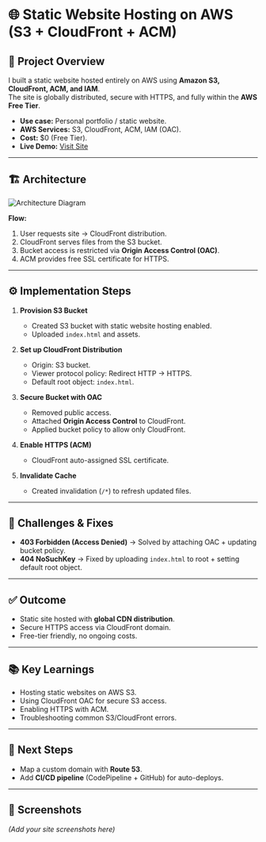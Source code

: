 # 🌐 Static Website Hosting on AWS (S3 + CloudFront + ACM)

## 📖 Project Overview
I built a static website hosted entirely on AWS using **Amazon S3, CloudFront, ACM, and IAM**.  
The site is globally distributed, secure with HTTPS, and fully within the **AWS Free Tier**.  

- **Use case:** Personal portfolio / static website.  
- **AWS Services:** S3, CloudFront, ACM, IAM (OAC).  
- **Cost:** $0 (Free Tier).  
- **Live Demo:** [Visit Site](https://d2cbpkvdkjqntq.cloudfront.net)  

---

## 🏗️ Architecture
![Architecture Diagram](Doc/Architecture-Diagram.png)

**Flow:**
1. User requests site → CloudFront distribution.  
2. CloudFront serves files from the S3 bucket.  
3. Bucket access is restricted via **Origin Access Control (OAC)**.  
4. ACM provides free SSL certificate for HTTPS.  

---

## ⚙️ Implementation Steps

1. **Provision S3 Bucket**
   - Created S3 bucket with static website hosting enabled.  
   - Uploaded `index.html` and assets.  

2. **Set up CloudFront Distribution**
   - Origin: S3 bucket.  
   - Viewer protocol policy: Redirect HTTP → HTTPS.  
   - Default root object: `index.html`.  

3. **Secure Bucket with OAC**
   - Removed public access.  
   - Attached **Origin Access Control** to CloudFront.  
   - Applied bucket policy to allow only CloudFront.  

4. **Enable HTTPS (ACM)**
   - CloudFront auto-assigned SSL certificate.  

5. **Invalidate Cache**
   - Created invalidation (`/*`) to refresh updated files.  

---

## 🚧 Challenges & Fixes
- **403 Forbidden (Access Denied)** → Solved by attaching OAC + updating bucket policy.  
- **404 NoSuchKey** → Fixed by uploading `index.html` to root + setting default root object.  

---

## ✅ Outcome
- Static site hosted with **global CDN distribution**.  
- Secure HTTPS access via CloudFront domain.  
- Free-tier friendly, no ongoing costs.  

---

## 📚 Key Learnings
- Hosting static websites on AWS S3.  
- Using CloudFront OAC for secure S3 access.  
- Enabling HTTPS with ACM.  
- Troubleshooting common S3/CloudFront errors.  

---

## 🔮 Next Steps
- Map a custom domain with **Route 53**.  
- Add **CI/CD pipeline** (CodePipeline + GitHub) for auto-deploys.  

---

## 📸 Screenshots
*(Add your site screenshots here)*  
